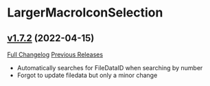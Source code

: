# LargerMacroIconSelection

## [v1.7.2](https://github.com/ketho-wow/LargerMacroIconSelection/tree/v1.7.2) (2022-04-15)
[Full Changelog](https://github.com/ketho-wow/LargerMacroIconSelection/compare/v1.7.1...v1.7.2) [Previous Releases](https://github.com/ketho-wow/LargerMacroIconSelection/releases)

- Automatically searches for FileDataID when searching by number  
- Forgot to update filedata but only a minor change  
